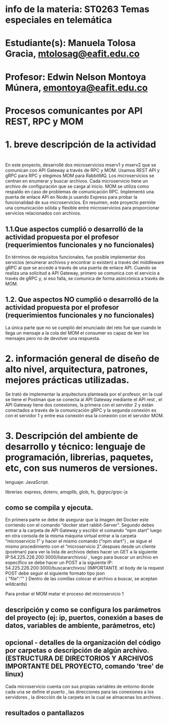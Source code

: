 # info de la materia: ST0263 Temas especiales en telemática
#
# Estudiante(s): Manuela Tolosa Gracia, mtolosag@eafit.edu.co
#
# Profesor: Edwin Nelson Montoya Múnera, emontoya@eafit.edu.co
#

# Procesos comunicantes por API REST, RPC y MOM
#
# 1. breve descripción de la actividad
#
<texto descriptivo>
En este proyecto, desarrollé dos microservicios mserv1 y mserv2 que se comunican con  API Gateway a través de RPC y MOM. Usamos REST API  y gRPC para RPC y elegimos MOM para  RabbitMQ. Los microservicios se centran en enumerar y buscar archivos. Cada microservicio tiene un archivo de configuración que se carga al inicio. MOM se utiliza como respaldo en caso de problemas de comunicación RPC. Implementó una puerta de enlace API  en Node.js usando Express para probar la funcionalidad de sus microservicios. En resumen, este proyecto permite una comunicación sólida y flexible entre microservicios para proporcionar servicios relacionados con archivos.

## 1.1.Que aspectos cumplió o desarrolló de la actividad propuesta por el profesor (requerimientos funcionales y no funcionales)
En términos de requisitos funcionales, fue posible implementar  dos servicios (enumerar archivos y encontrar si existen) a través del middleware gRPC al que se accede a través de una puerta de enlace API. Cuando se realiza una solicitud a API Gateway, primero se comunica  con el servicio a través de gRPC y, si eso falla, se comunica de forma asincrónica a través de MOM. 

## 1.2. Que aspectos NO cumplió o desarrolló de la actividad propuesta por el profesor (requerimientos funcionales y no funcionales)
La única parte que no se cumplió del enunciado del reto fue que cuando le llega un mensaje a la cola del MOM el consumer es capaz de leer los mensajes pero no de devolver una respuesta. 

# 2. información general de diseño de alto nivel, arquitectura, patrones, mejores prácticas utilizadas.
Se trató de implementar la arquitectura planteada por el profesor, en la cual se tiene el Postman que se conecta al API Gateway mediante el API rest , el API Gateway tiene dos conexiones, la primera con el servidor 2 y están conectados a través de la comunicación gRPC y la segunda conexión es con el servidor 1 y entre esa conexión esa la conexión con el servidor MOM.

# 3. Descripción del ambiente de desarrollo y técnico: lenguaje de programación, librerias, paquetes, etc, con sus numeros de versiones.
lenguaje: JavaScript.

librerias: express, dotenv, amqplib, glob, fs, @grpc/grpc-js

## como se compila y ejecuta.
En primera parte se debe de asegurar que la imagen del Docker este corriendo con el comando “docker start rabbit-Server”. Segundo debes entrar a la carpeta de API Gateway y escribir el comando “npm start” luego en otra consola de la misma máquina virtual entrar a la carpeta “microservicio 1” y hacer el mismo comando (“npm start”) , se sigue el mismo procedimiento con el “microservicio 2”.despues desde un cliente (postman) para ver la lista de archivos debes hacer un GET a la siguiente IP:54.225.226.200:3000/listararchivos/ , luego para buscar un archivo en específico se debe hacer un POST a la siguiente IP: 54.225.226.200:3000/buscararchivos/ (IMPORTANTE :el body de la request POST debe seguir el siguiente formato tipo json  
{
  "file":""
}
Dentro de las comillas colocar el archivo a buscar, se aceptan wildcards)

Para probar el MOM matar el proceso del microservicio 1 

## descripción y como se configura los parámetros del proyecto (ej: ip, puertos, conexión a bases de datos, variables de ambiente, parámetros, etc)
## opcional - detalles de la organización del código por carpetas o descripción de algún archivo. (ESTRUCTURA DE DIRECTORIOS Y ARCHIVOS IMPORTANTE DEL PROYECTO, comando 'tree' de linux)
Cada microservicio cuenta con sus propias variables de entorno donde cada una se define el puerto , las direcciones para las conexiones  a los servidores , la dirección de la carpeta en la cual se almacenas los archivos .

## 
## resultados o pantallazos 

